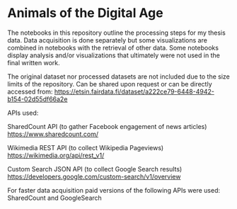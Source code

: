 # Animals of the Digital Age 

The notebooks in this repository outline the processing steps for my thesis data. Data acquisition is done separately but some visualizations are combined in notebooks with the retrieval of other data. Some notebooks display analysis and/or visualizations that ultimately were not used in the final written work.


The original dataset nor processed datasets are not included due to the size limits of the repository. Can be shared upon request or can be directly accessed from: https://etsin.fairdata.fi/dataset/a222ce79-6448-4942-b154-02d55df66a2e


APIs used:

SharedCount API (to gather Facebook engagement of news articles) https://www.sharedcount.com/

Wikimedia REST API (to collect Wikipedia Pageviews) https://wikimedia.org/api/rest_v1/

Custom Search JSON API (to collect Google Search results) https://developers.google.com/custom-search/v1/overview


For faster data acquisition paid versions of the following APIs were used: SharedCount and GoogleSearch 
